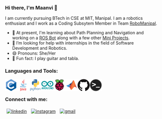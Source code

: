 ### Hi there, I'm Maanvi 👋

I am currently pursuing BTech in CSE at MIT, Manipal. I am a robotics enthusiast and I work as a Coding Subsytem Member in Team [RoboManipal](https://robomanipal.com/#/).  

- 🌱 At present, I'm learning about Path Planning and Navigation and working on a [ROS Bot](https://github.com/maanvisingh/ROS_Bot) along with a few other [Mini Projects](https://github.com/maanvisingh/Mini_Projects).
- 🤔 I’m looking for help with internships in the field of Software Development and Robotics.   
- 😄 Pronouns: She/Her
- 🎵 Fun fact: I play guitar and tabla.
 
 ### Languages and Tools:
<img align="left" alt="" width="40px" src="https://github.com/devicons/devicon/blob/master/icons/c/c-original.svg" />
<img align="left" width="40px" src="https://github.com/devicons/devicon/blob/master/icons/java/java-original-wordmark.svg" />
<img align="left" width="40px" src="https://github.com/devicons/devicon/blob/master/icons/python/python-original-wordmark.svg" />
<img align="left" alt="" width="40px" src="https://github.com/devicons/devicon/blob/master/icons/arduino/arduino-original-wordmark.svg" />
<img align="left" width="40px" src="https://github.com/devicons/devicon/blob/master/icons/raspberrypi/raspberrypi-original.svg" />
<img align="left" alt="" width="40px" src="https://github.com/devicons/devicon/blob/master/icons/matlab/matlab-original.svg" />
<img align="left" alt="" width="100px" src="https://docs.pickit3d.com/en/2.0/_images/ros-logo.png" />
<img align="left" alt="" width="30px" src="https://www.pngkey.com/png/full/221-2216011_ros-gazebo-logo.png" />
<img align="left" alt="GitHub" width="40px" src="https://raw.githubusercontent.com/github/explore/78df643247d429f6cc873026c0622819ad797942/topics/github/github.png" />
<img align="left" alt="Terminal" width="40px" src="https://raw.githubusercontent.com/github/explore/80688e429a7d4ef2fca1e82350fe8e3517d3494d/topics/terminal/terminal.png" />
<img align="left" alt="" width="40px" src="https://i.ytimg.com/an/XD7HBFlIFMM/73075643-6561-4a39-a0e0-f9c3e426a06a_mq.jpg?v=5cb4d821" />
<br>
<br>

### Connect with me:
<p align="left"> 
<a href="https://www.linkedin.com/in/maanvi-singh-b163741a5/"><img alt="linkedin" width="6%" style="padding:5px" src="https://img.icons8.com/nolan/512/linkedin.png"/></a> 
<a href="https://www.instagram.com/maanvisingh_/"><img alt="instagram" width="6%" style="padding:5px" src="https://img.icons8.com/nolan/512/instagram-new.png"/></a> 
<a href="mailto: singhmaanvi3@gmail.com"><img alt="gmail" width="6%" style="padding:5px" src="https://img.icons8.com/nolan/512/gmail.png"/></a>
 </p>
 
